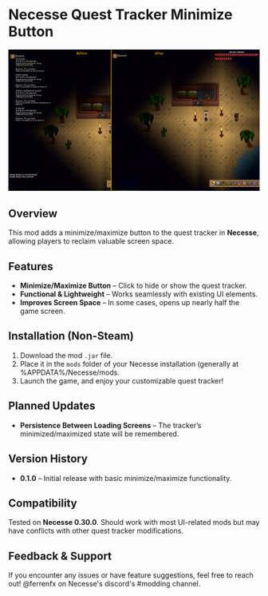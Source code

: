 # Necesse Quest Tracker Minimize Button  

![Preview](./Preview.png)  

## Overview  
This mod adds a minimize/maximize button to the quest tracker in **Necesse**, allowing players to reclaim valuable screen space.  

## Features  
- **Minimize/Maximize Button** – Click to hide or show the quest tracker.  
- **Functional & Lightweight** – Works seamlessly with existing UI elements.  
- **Improves Screen Space** – In some cases, opens up nearly half the game screen.  

## Installation (Non-Steam)
1. Download the mod `.jar` file.  
2. Place it in the `mods` folder of your Necesse installation (generally at %APPDATA%/Necesse/mods.  
3. Launch the game, and enjoy your customizable quest tracker!  

## Planned Updates  
- **Persistence Between Loading Screens** – The tracker’s minimized/maximized state will be remembered.  

## Version History  
- **0.1.0** – Initial release with basic minimize/maximize functionality.  

## Compatibility  
Tested on **Necesse 0.30.0**. Should work with most UI-related mods but may have conflicts with other quest tracker modifications.  

## Feedback & Support  
If you encounter any issues or have feature suggestions, feel free to reach out! @ferrenfx on Necesse's discord's #modding channel.
